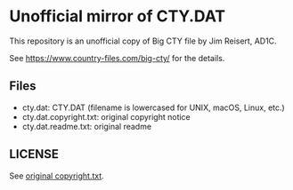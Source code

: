 # Unofficial mirror of CTY.DAT

This repository is an unofficial copy of Big CTY file by Jim Reisert, AD1C.

See <https://www.country-files.com/big-cty/> for the details.

## Files

* cty.dat: CTY.DAT (filename is lowercased for UNIX, macOS, Linux, etc.)
* cty.dat.copyright.txt: original copyright notice
* cty.dat.readme.txt: original readme

## LICENSE

See [original copyright.txt](cty.dat.copyright.txt).
